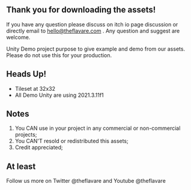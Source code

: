 Thank you for downloading the assets!
-----

If you have any question please discuss on itch io page discussion or directly email to hello@theflavare.com . Any question and suggest are welcome.

Unity Demo project purpose to give example and demo from our assets. Please do not use this for your production.

## Heads Up!
- Tileset at 32x32
- All Demo Unity are using 2021.3.11f1

## Notes
1. You CAN use in your project in any commercial or non-commercial projects;
3. You CAN'T resold or redistributed this assets;
4. Credit appreciated;

## At least
Follow us more on Twitter @theflavare and Youtube @theflavare